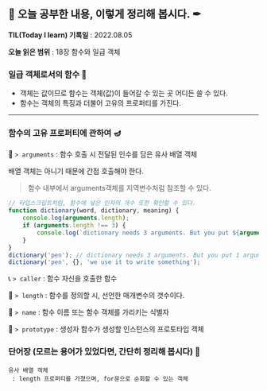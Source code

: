 ## 📕 오늘 공부한 내용, 이렇게 정리해 봅시다. ✒

**TIL(Today I learn) 기록일** : 2022.08.05

**오늘 읽은 범위** : 18장 함수와 일급 객체

### 일급 객체로서의 함수 📑

- 객체는 값이므로 함수는 객체(값)이 들어갈 수 있는 곳 어디든 쓸 수 있다.
- 함수는 객체의 특징과 더불어 고유의 프로퍼티를 가진다.

---

### 함수의 고유 프로퍼티에 관하여 🪔

🎨 `> arguments` : 함수 호출 시 전달된 인수를 담은 유사 배열 객체</br>

배열 객체는 아니기 때문에 간접 호출해야 한다.

> 함수 내부에서 arguments객체를 지역변수처럼 참조할 수 있다.
```js
// 타입스크립트처럼, 함수에 넣은 인자의 개수 또한 확인할 수 있다.
function dictionary(word, dictionary, meaning) {
    console.log(arguments.length);
    if (arguments.length !== 3) {
        console.log(`dictionary needs 3 arguments. But you put ${arguments.length} arguments here.`);
    }
}
dictionary('pen'); // dictionary needs 3 arguments. But you put 1 arguments here.
dictionary('pen', {}, 'we use it to write something');
```


📞 `> caller` : 함수 자신을 호출한 함수</br>

🧶 `> length` : 함수를 정의할 시, 선언한 매개변수의 갯수이다.</br>

📧 `> name` : 함수 이름 또는 함수 객체를 가리키는 식별자</br>

💾 `> prototype` : 생성자 함수가 생성할 인스턴스의 프로토타입 객체</br>

### 단어장 (모르는 용어가 있었다면, 간단히 정리해 봅시다) 🔖
```
유사 배열 객체
 : length 프로퍼티를 가졌으며, for문으로 순회할 수 있는 객체
```
